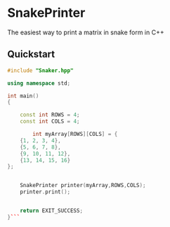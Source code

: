 # SnakePrinter
The easiest way to print a matrix in snake form in C++

## Quickstart
```c++
#include "Snaker.hpp"

using namespace std;

int main()
{

	const int ROWS = 4;
	const int COLS = 4;

		int myArray[ROWS][COLS] = {
	{1, 2, 3, 4},
	{5, 6, 7, 8},
	{9, 10, 11, 12},
	{13, 14, 15, 16}
};


	SnakePrinter printer(myArray,ROWS,COLS);
	printer.print();


	return EXIT_SUCCESS;
}```
